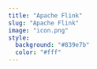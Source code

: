 ```yaml
---
title: "Apache Flink"
slug: "Apache Flink"
image: "icon.png"
style:
  background: "#839e7b"
  color: "#fff"
---
```


